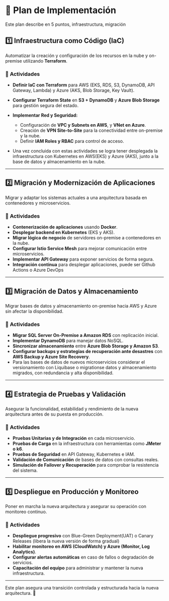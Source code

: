 # 📌 Plan de Implementación

Este plan describe en 5 puntos, infraestructura, migración 

## 1️⃣ Infraestructura como Código (IaC)

Automatizar la creación y configuración de los recursos en la nube y on-premise utilizando **Terraform**.

### 🔹 **Actividades**
- **Definir IaC con Terraform** para AWS (EKS, RDS, S3, DynamoDB, API Gateway, Lambda) y Azure (AKS, Blob Storage, Key Vault).
- **Configurar Terraform State** en **S3 + DynamoDB** y **Azure Blob Storage** para gestión segura del estado.
- **Implementar Red y Seguridad:**
  - Configuración de **VPC y Subnets en AWS**, y **VNet en Azure**.
  - Creación de **VPN Site-to-Site** para la conectividad entre on-premise y la nube.
  - Definir **IAM Roles y RBAC** para control de acceso.
  

- Una vez concluida con estas actividades se logra tener desplegada la infraestructura con Kubernetes en AWS(EKS) y Azure (AKS), junto a la base de datos y almacenamiento en la nube.
---

## 2️⃣ Migración y Modernización de Aplicaciones

Migrar y adaptar los sistemas actuales a una arquitectura basada en contenedores y microservicios.

### 🔹 **Actividades**
- **Contenerización de aplicaciones** usando **Docker**.
- **Desplegar backend en Kubernetes** (EKS y AKS).
- **Migrar lógica de negocio** de servidores on-premise a contenedores en la nube.
- **Configurar Istio Service Mesh** para mejorar comunicación entre microservicios.
- **Implementar API Gateway** para exponer servicios de forma segura.
- **Integración contínua** para desplegar aplicaciones, puede ser Github Actions o Azure DevOps 


---

## 3️⃣ Migración de Datos y Almacenamiento

Migrar bases de datos y almacenamiento on-premise hacia AWS y Azure sin afectar la disponibilidad.

### 🔹 **Actividades**
- **Migrar SQL Server On-Premise a Amazon RDS** con replicación inicial.
- **Implementar DynamoDB** para manejar datos NoSQL.
- **Sincronizar almacenamiento** entre **Azure Blob Storage y Amazon S3**.
- **Configurar backups y estrategias de recuperación ante desastres** con **AWS Backup y Azure Site Recovery**.
- Para las bases de datos de nuevos microservicios considerar el versionamiento con Liquibase o migrationse datos y almacenamiento migrados, con redundancia y alta disponibilidad.

---

## 4️⃣ Estrategia de Pruebas y Validación

Asegurar la funcionalidad, estabilidad y rendimiento de la nueva arquitectura antes de su puesta en producción.

### 🔹 **Actividades**
- **Pruebas Unitarias y de Integración** en cada microservicio.
- **Pruebas de Carga** en la infraestructura con herramientas como **JMeter o k6**.
- **Pruebas de Seguridad** en API Gateway, Kubernetes e IAM.
- **Validación de Comunicación** de bases de datos con consultas reales.
- **Simulación de Failover y Recuperación** para comprobar la resistencia del sistema.


---

## 5️⃣ Despliegue en Producción y Monitoreo

Poner en marcha la nueva arquitectura y asegurar su operación con monitoreo continuo.

### 🔹 **Actividades**
- **Despliegue progresivo** con Blue-Green Deployment(UAT) o Canary Releases (libera la nueva versión de forma gradual)
- **Habilitar monitoreo en AWS (CloudWatch) y Azure (Monitor, Log Analytics)**.
- **Configurar alertas automáticas** en caso de fallos o degradación de servicios.
- **Capacitación del equipo** para administrar y mantener la nueva infraestructura.


---

Este plan asegura una transición controlada y estructurada hacia la nueva arquitectura. 🚀
